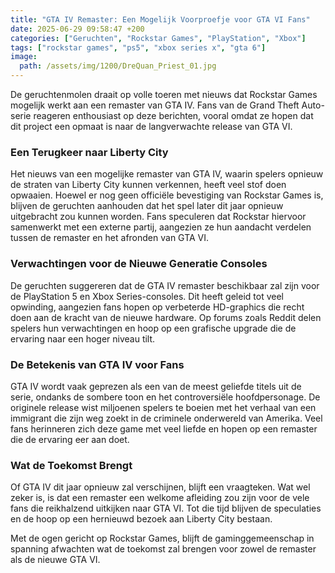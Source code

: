 ```yaml
---
title: "GTA IV Remaster: Een Mogelijk Voorproefje voor GTA VI Fans"
date: 2025-06-29 09:58:47 +200
categories: ["Geruchten", "Rockstar Games", "PlayStation", "Xbox"]
tags: ["rockstar games", "ps5", "xbox series x", "gta 6"]
image:
  path: /assets/img/1200/DreQuan_Priest_01.jpg
---
```


De geruchtenmolen draait op volle toeren met nieuws dat Rockstar Games mogelijk werkt aan een remaster van GTA IV. Fans van de Grand Theft Auto-serie reageren enthousiast op deze berichten, vooral omdat ze hopen dat dit project een opmaat is naar de langverwachte release van GTA VI.

### Een Terugkeer naar Liberty City

Het nieuws van een mogelijke remaster van GTA IV, waarin spelers opnieuw de straten van Liberty City kunnen verkennen, heeft veel stof doen opwaaien. Hoewel er nog geen officiële bevestiging van Rockstar Games is, blijven de geruchten aanhouden dat het spel later dit jaar opnieuw uitgebracht zou kunnen worden. Fans speculeren dat Rockstar hiervoor samenwerkt met een externe partij, aangezien ze hun aandacht verdelen tussen de remaster en het afronden van GTA VI.

### Verwachtingen voor de Nieuwe Generatie Consoles

De geruchten suggereren dat de GTA IV remaster beschikbaar zal zijn voor de PlayStation 5 en Xbox Series-consoles. Dit heeft geleid tot veel opwinding, aangezien fans hopen op verbeterde HD-graphics die recht doen aan de kracht van de nieuwe hardware. Op forums zoals Reddit delen spelers hun verwachtingen en hoop op een grafische upgrade die de ervaring naar een hoger niveau tilt.

### De Betekenis van GTA IV voor Fans

GTA IV wordt vaak geprezen als een van de meest geliefde titels uit de serie, ondanks de sombere toon en het controversiële hoofdpersonage. De originele release wist miljoenen spelers te boeien met het verhaal van een immigrant die zijn weg zoekt in de criminele onderwereld van Amerika. Veel fans herinneren zich deze game met veel liefde en hopen op een remaster die de ervaring eer aan doet.

### Wat de Toekomst Brengt

Of GTA IV dit jaar opnieuw zal verschijnen, blijft een vraagteken. Wat wel zeker is, is dat een remaster een welkome afleiding zou zijn voor de vele fans die reikhalzend uitkijken naar GTA VI. Tot die tijd blijven de speculaties en de hoop op een hernieuwd bezoek aan Liberty City bestaan.

Met de ogen gericht op Rockstar Games, blijft de gaminggemeenschap in spanning afwachten wat de toekomst zal brengen voor zowel de remaster als de nieuwe GTA VI.
